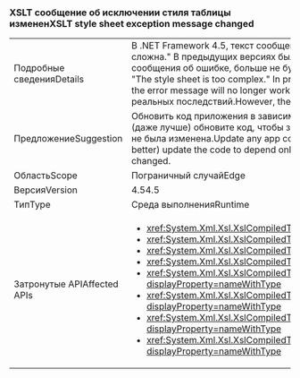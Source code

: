 ### <a name="xslt-style-sheet-exception-message-changed"></a><span data-ttu-id="1e26b-101">XSLT сообщение об исключении стиля таблицы изменен</span><span class="sxs-lookup"><span data-stu-id="1e26b-101">XSLT style sheet exception message changed</span></span>

|   |   |
|---|---|
|<span data-ttu-id="1e26b-102">Подробные сведения</span><span class="sxs-lookup"><span data-stu-id="1e26b-102">Details</span></span>|<span data-ttu-id="1e26b-103">В .NET Framework 4.5, текст сообщения об ошибке при XSLT-файл является слишком сложным является &quot;таблица стилей слишком сложна.&quot; В предыдущих версиях был сообщение об ошибке &quot;ошибка компиляции XSLT.&quot; Код приложений, который зависит от текста сообщения об ошибке, больше не будет работать.</span><span class="sxs-lookup"><span data-stu-id="1e26b-103">In the .NET Framework 4.5, the text of the error message when an XSLT file is too complex is &quot;The style sheet is too complex.&quot; In previous versions, the error message was &quot;XSLT compile error.&quot; Application code that depends on the text of the error message will no longer work.</span></span> <span data-ttu-id="1e26b-104">Однако типы исключений остаются теми же, поэтому это изменение не должно иметь никаких реальных последствий.</span><span class="sxs-lookup"><span data-stu-id="1e26b-104">However, the exception types remain the same, so this change should have no real impact.</span></span>|
|<span data-ttu-id="1e26b-105">Предложение</span><span class="sxs-lookup"><span data-stu-id="1e26b-105">Suggestion</span></span>|<span data-ttu-id="1e26b-106">Обновить код приложения в зависимости от того, сообщение об исключении из этой ошибки следует ожидать нового сообщения или (даже лучше) обновите код, чтобы зависеть только от типа исключения (<xref:System.Xml.Xsl.XsltException?displayProperty=name>), которая не была изменена.</span><span class="sxs-lookup"><span data-stu-id="1e26b-106">Update any app code depending on the exception message from this error condition to expect the new message, or (even better) update the code to depend only on the exception type (<xref:System.Xml.Xsl.XsltException?displayProperty=name>), which has not changed.</span></span>|
|<span data-ttu-id="1e26b-107">Область</span><span class="sxs-lookup"><span data-stu-id="1e26b-107">Scope</span></span>|<span data-ttu-id="1e26b-108">Пограничный случай</span><span class="sxs-lookup"><span data-stu-id="1e26b-108">Edge</span></span>|
|<span data-ttu-id="1e26b-109">Версия</span><span class="sxs-lookup"><span data-stu-id="1e26b-109">Version</span></span>|<span data-ttu-id="1e26b-110">4.5</span><span class="sxs-lookup"><span data-stu-id="1e26b-110">4.5</span></span>|
|<span data-ttu-id="1e26b-111">Тип</span><span class="sxs-lookup"><span data-stu-id="1e26b-111">Type</span></span>|<span data-ttu-id="1e26b-112">Среда выполнения</span><span class="sxs-lookup"><span data-stu-id="1e26b-112">Runtime</span></span>|
|<span data-ttu-id="1e26b-113">Затронутые API</span><span class="sxs-lookup"><span data-stu-id="1e26b-113">Affected APIs</span></span>|<ul><li><xref:System.Xml.Xsl.XslCompiledTransform.Load(System.String)?displayProperty=nameWithType></li><li><xref:System.Xml.Xsl.XslCompiledTransform.Load(System.Type)?displayProperty=nameWithType></li><li><xref:System.Xml.Xsl.XslCompiledTransform.Load(System.Xml.XmlReader)?displayProperty=nameWithType></li><li><xref:System.Xml.Xsl.XslCompiledTransform.Load(System.Xml.XPath.IXPathNavigable)?displayProperty=nameWithType></li><li><xref:System.Xml.Xsl.XslCompiledTransform.Load(System.Reflection.MethodInfo,System.Byte[],System.Type[])?displayProperty=nameWithType></li><li><xref:System.Xml.Xsl.XslCompiledTransform.Load(System.String,System.Xml.Xsl.XsltSettings,System.Xml.XmlResolver)?displayProperty=nameWithType></li><li><xref:System.Xml.Xsl.XslCompiledTransform.Load(System.Xml.XmlReader,System.Xml.Xsl.XsltSettings,System.Xml.XmlResolver)?displayProperty=nameWithType></li><li><xref:System.Xml.Xsl.XslCompiledTransform.Load(System.Xml.XPath.IXPathNavigable,System.Xml.Xsl.XsltSettings,System.Xml.XmlResolver)?displayProperty=nameWithType></li></ul>|

